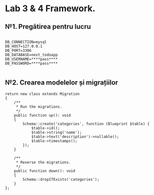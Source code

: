 # Lab 3 & 4 Framework.

## №1. Pregătirea pentru lucru

```

DB_CONNECTION=mysql
DB_HOST=127.0.0.1
DB_PORT=3306
DB_DATABASE=next_todoapp
DB_USERNAME=****pass****
DB_PASSWORD=****pass****


```

## №2. Crearea modelelor și migrațiilor

```
return new class extends Migration
{
    /**
     * Run the migrations.
     */
    public function up(): void
    {
        Schema::create('categories', function (Blueprint $table) {
            $table->id();
            $table->string('name');
            $table->text('description')->nullable();
            $table->timestamps();
        });
    }

    /**
     * Reverse the migrations.
     */
    public function down(): void
    {
        Schema::dropIfExists('categories');
    }
};
```
